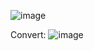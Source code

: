![image](https://github.com/user-attachments/assets/65857221-a266-4afe-82cd-e487050eadbd)


Convert:
![image](https://github.com/user-attachments/assets/64dbd36e-04a1-49cb-8ff9-9b7e5d3f547f)
